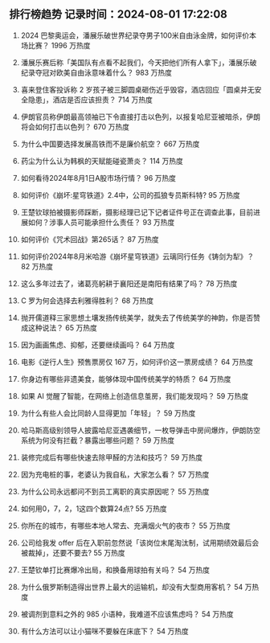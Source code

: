 
## 排行榜趋势 记录时间：2024-08-01 17:22:08
  
  1. 2024 巴黎奥运会，潘展乐破世界纪录夺男子100米自由泳金牌，如何评价本场比赛？ 1996 万热度
    
  2. 潘展乐赛后称「美国队有点看不起我们，今天把他们所有人拿下」，潘展乐破纪录夺冠对欧美自由泳意味着什么？ 983 万热度
    
  3. 喜来登住客投诉称 2 岁孩子被三脚圆桌砸伤近乎毁容，酒店回应「圆桌并无安全隐患」，酒店是否应该担责？ 714 万热度
    
  4. 伊朗官员称伊朗最高领袖已下令直接打击以色列，以报复哈尼亚被暗杀，伊朗将会如何打击以色列？ 670 万热度
    
  5. 为什么中国要选择发展高铁而不是廉价航空？ 667 万热度
    
  6. 药尘为什么认为韩枫的天赋能碰瓷萧炎？ 114 万热度
    
  7. 如何看待2024年8月1日A股市场行情？ 96 万热度
    
  8. 如何评价《崩坏:星穹铁道》2.4中，公司的孤狼专员斯科特? 95 万热度
    
  9. 王楚钦球拍被摄影师踩断，摄影经理已记下记者证件号正在调查此事，目前进展如何？涉事人员可能承担什么责任？ 93 万热度
    
  10. 如何评价《咒术回战》第265话？ 87 万热度
    
  11. 如何评价2024年8月米哈游《崩坏星穹铁道》云璃同行任务《铸剑为犁》？ 82 万热度
    
  12. 这么多年过去了，诸葛亮躬耕于襄阳还是南阳有结果了吗？ 78 万热度
    
  13. C 罗为何会选择去利雅得胜利？ 68 万热度
    
  14. 抛开儒道释三家思想土壤发扬传统美学，就失去了传统美学的神韵，你是否赞成这种说法？ 65 万热度
    
  15. 因为画画焦虑、抑郁，还要继续画吗？ 64 万热度
    
  16. 电影《逆行人生》预售票房仅 167 万，如何评价这一票房成绩？ 64 万热度
    
  17. 你身边有哪些非遗美食，能够体现中国传统美学的特质？ 64 万热度
    
  18. 如果 AI 觉醒了智能，在网络上创造信息茧房，我们能发现吗？ 59 万热度
    
  19. 为什么有些人会比同龄人显得更加「年轻」？ 59 万热度
    
  20. 哈马斯高级别领导人披露哈尼亚遇袭细节，一枚导弹击中房间爆炸，伊朗防空系统为何没有拦截？暴露出哪些问题？ 59 万热度
    
  21. 装修完成后有哪些快速去除甲醛的方法和技巧？ 59 万热度
    
  22. 因为充电桩的事，老婆认为我自私，大家怎么看？ 57 万热度
    
  23. 为什么公司永远都问不到员工离职的真实原因呢？ 55 万热度
    
  24. 如何用0，7，2，1这四个数算24点? 55 万热度
    
  25. 你所在的城市，有哪些本地人常去、充满烟火气的夜市？ 55 万热度
    
  26. 公司给我发 offer 后在入职前忽然说「该岗位末尾淘汰制，试用期绩效最后会被裁掉」，还要不要去? 55 万热度
    
  27. 王楚钦单打比赛爆冷出局，和换备用球拍有关吗？ 54 万热度
    
  28. 为什么俄罗斯制造得出世界上最大的运输机，却没有大型商用客机？ 54 万热度
    
  29. 被调剂到意料之外的 985 小语种，我难道不应该焦虑吗？ 54 万热度
    
  30. 有什么方法可以让小猫咪不要躲在床底下？ 54 万热度
    